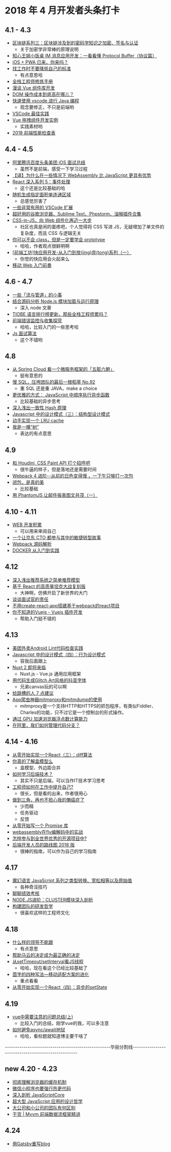 # 2018 年 4 月开发者头条打卡

## 4.1 - 4.3

* [区块链系列三：区块链涉及到的密码学知识之加密、签名与认证](https://mp.weixin.qq.com/s/nCK8ggZo3jJz1PF0b6iW8g)
  * 关于加密学非常棒的原理说明
* [知心王姐小饭桌 IM 消息应用开发：一看看懂 Protocol Buffer（协议篇）](https://mp.weixin.qq.com/s/f6iaeTo0c48jCcAko9K4vA)
* [iOS + PWA 已来，你来吗？](https://mp.weixin.qq.com/s/BiAYM-Ia5lYf0qv3DHmPjg)
* [找工作时不要降低自己的标准](https://mp.weixin.qq.com/s/IoujwgX2den6xtrUNf7wJA)
  * 有点意思哈
* [全栈工程师修炼手册](https://yejianye.com/2018/03/31/learn-fullstack/)
* [漫谈 Vue 组件库开发](http://jdc.jd.com/archives/212167)
* [DOM 操作成本到底高在哪儿？](http://palmer.arkstack.cn/2018/03/DOM%E6%93%8D%E4%BD%9C%E6%88%90%E6%9C%AC%E5%88%B0%E5%BA%95%E9%AB%98%E5%9C%A8%E5%93%AA%E5%84%BF/)
* [快速使用 vscode 进行 Java 编程](https://zhuanlan.zhihu.com/p/35176928)
  * 观念要修正，不只是前端哟
* [VSCode 最佳实践](https://zhuanlan.zhihu.com/p/35147027)
* [Vue 拖拽组件开发实例](https://mp.weixin.qq.com/s?__biz=MzUxMDYxNTgwMA==&mid=2247483880&idx=1&sn=45c3eea3d581ff9b39ae6a04f90708f0&chksm=f901087fce7681692418fad396b8e9cafb3fedbc6921fc2f1d10356f4cd3d23db316db00f651#rd)
  * 实践素材哟
* [2018 前端性能检查表](https://mp.weixin.qq.com/s/MDRfdRnhJJ53611cG_Zb6g)

## 4.4 - 4.5

* [阿里腾讯百度头条美团 iOS 面试总结](https://www.jianshu.com/p/a992b5f697ca)
  * 虽然不是前端，感受一下学习过程
* [【译】为什么在一些情况下 WebAssembly 比 JavaScript 更具有优势](https://mp.weixin.qq.com/s/s52W_oLCPeHZ1w-B1SKVew)
* [React 深入系列 5：事件处理](https://mp.weixin.qq.com/s?__biz=MzU1ODQ0NzM2NA==&mid=2247483706&idx=1&sn=7682fa5f5db94bc2e975f82c9060554e&chksm=fc272f51cb50a6473137d51daabaeb684b58e97898f12391d46dcf730b6f5ed06382aefc773c#rd)
  * 这个还是比较基础的哈
* [随机生成指定面积单连通区域](https://zhuanlan.zhihu.com/p/35268348)
  * 总感觉厉害了
* [一些非常有用的 VSCode 扩展](https://zhuanlan.zhihu.com/p/29553584)
* [超好用的谷歌浏览器、Sublime Text、Phpstorm、油猴插件合集](https://guanguans.cn/2018/03/25/Extended/)
* [CSS-in-JS，向 Web 组件化再迈一大步](https://insights.thoughtworks.cn/css-in-js/)
  * 社区也真是闲的蛋疼吧，个人觉得将 CSS 写进 JS，无疑增加了单文件的复杂度，而且 CSS 与逻辑无关
* [你可以不会 class，但是一定要学会 prototype](https://zhuanlan.zhihu.com/p/35279244)
  * 哈哈，作者观点很鲜明啊
* [[前端工坊]快应用开发-从入门到放(jing)弃(tong)系列（一）](https://mp.weixin.qq.com/s/sgCJUgYhtFkRSNPSi9-3Tg)
  * 你觉的快应用会火起来么
* [移动 Web 入门前奏](https://www.liayal.com/article/5ac234d5a6cf4e67bc05c9f3)

## 4.6 - 4.7

* [一些「流与管道」的小事](https://geminiwen.com/archives/56/)
* [结合源码分析 Node.js 模块加载与运行原理](https://zhuanlan.zhihu.com/p/35238127)
  * 深入 node 文章
* [TIOBE 语言排行榜更新，那些全栈工程师累吗？](https://mp.weixin.qq.com/s/bVL9yS29_1iYzMfNG_Fs1A)
* [前端错误监控与收集探究](http://hpoenixf.com/%E5%89%8D%E7%AB%AF%E9%94%99%E8%AF%AF%E7%9B%91%E6%8E%A7%E4%B8%8E%E6%94%B6%E9%9B%86%E6%8E%A2%E7%A9%B6.html)
  * 哈哈，比较入门的一些思考哈
* [Js 面试算法](https://www.liayal.com/article/5ac46c20a6cf4e67bc05c9f4)
  * 这个不错哟

## 4.8

* [从 Spring Cloud 看一个微服务框架的「五脏六腑」](https://webfe.kujiale.com/spring-could-heart/)
  * 挺有意思的
* [慢 SQL，压垮团队的最后一根稻草 No.92](https://mp.weixin.qq.com/s/62fTZoAU_ThqA50v9iY1TQ)
  * 重 SQL 还是重 JAVA，make a choice
* [更优雅的方式： JavaScript 中顺序执行异步函数](http://blog.givebest.cn/javascript/2018/04/05/javascript-sync.html)
  * 比较基础的异步思考
* [深入浅出一致性 Hash 原理](http://www.spring4all.com/article/988)
* [Javascript 中的设计模式（三）：结构型设计模式](http://elevenbeans.github.io/2018/04/06/javascript-design-patterns-2/)
* [动手实现一个 LRU cache](https://crossoverjie.top/2018/04/07/algorithm/LRU-cache/)
* [我是一棵“树”](https://mp.weixin.qq.com/s/Maa5ZYqlGJiY0DrKMfh04A)
  * 表达的有点意思

## 4.9

* [和 Houdini, CSS Paint API 打个招呼吧](https://qianduan.group/posts/5ac9b45c9fd64d5a7458a8c1)
  * 很牛逼的样子，但是落地还是需要时间
* [Webpack 4 进阶--从前的日色变得慢 ，一下午只够打一次包](https://zhuanlan.zhihu.com/p/35407642)
* [闭包，是真的美](https://github.com/prettyEcho/deep-js/issues/4)
  * 比较基础
* [用 PhantomJS 让邮件报表图文并茂（一）](http://blog.krimeshu.com/2018/04/08/colorful-chart-mail-report-with-phantomjs/)

## 4.10 - 4.11

* [WEB 开发积累](http://blog.404mzk.com/)
  * 可以用来审阅自己
* [一个让京东 CTO 都参与其中的敏捷转型故事](https://mp.weixin.qq.com/s/8UfyU0lbxJv7_a5RCbloTA)
* [Webpack 源码解析](https://github.com/lihongxun945/diving-into-webpack)
* [DOCKER 从入门到实践](https://imnerd.org/docker-in-action.html)

## 4.12
* [深入浅出推荐系统之简单推荐模型](https://www.zybuluo.com/zhuanxu/note/1104086)
* [基于 React 的高质量坦克大战复刻版](https://qianduan.group/posts/5ace13b39fd64d5a7458a8c7)
  * 大神啊，仿佛开启了新世界的大门
* [谈谈面试官的责任](https://mp.weixin.qq.com/s/lF6_0iIIVpfKgQdiAFdrGw)
* [不用create-react-app搭建基于webpack的react项目](https://www.chenliqiang.cn/post/webpack-react-without-create-react-app.html)
* [你不知道的Vuejs - Vuejs 插件开发](https://yugasun.com/post/you-dont-know-vuejs-10.html)
  * 帮助入门挺不错的

## 4.13
* [美团外卖Android Lint代码检查实践](https://mp.weixin.qq.com/s/PcwqInmmtcTwB9-Kev8PLQ)
* [Javascript 中的设计模式（四）：行为设计模式](https://elevenbeans.github.io/2018/04/11/javascript-design-patterns-3/)
  * 容我后面跟上
* [Nuxt 2 即将来临](https://mp.weixin.qq.com/s/lyDZ0O_cnniL9qalQVANcw)
  * Nuxt.js - Vue.js 通用应用框架
* [用代码生成Glitch Art风格的抖音字体](https://mp.weixin.qq.com/s/W6BFziTEYD06_0a2Ao6RVw)
  * 兄弟canvas玩的可以啊
* [给跳槽的人 7 点建议](https://mp.weixin.qq.com/s/4pmOUgHqCGqLa3bWjXcRRw)
* [App爬虫神器mitmproxy和mitmdump的使用](https://mp.weixin.qq.com/s/vhi3ty5-cCqrLFPpB7AtBg)
  * mitmproxy是一个支持HTTP和HTTPS的抓包程序，有类似Fiddler、Charles的功能，只不过它是一个控制台的形式操作。
* [通过 GPU 加速浏览器浮点数计算能力](https://mp.weixin.qq.com/s/0lbGAynhekfh8QVhdPRFTQ)
* [在阿里，我们如何管理代码分支？](https://mp.weixin.qq.com/s/JsBX3UPgZL_HUOTCIopr_A)

## 4.14 - 4.16
* [从零开始实现一个React（三）：diff算法](https://github.com/hujiulong/blog/issues/6)
* [你真的了解盒模型么](https://mp.weixin.qq.com/s/Z0L2geWYqZ7Kly-ivOBJsQ)
  * 盒模型、外边距合并
* [如何学习后端技术？](http://www.rowkey.me/blog/2018/04/13/how-to-study-tech/)
  * 其实不只是后端，可以当作IT技术学习思考
* [工程师如何在工作中提升自己?](https://mp.weixin.qq.com/s/DwDzOcQZIK9vd6FQTyuIWQ)
  * 很长，但是看的出来，作者很用心
* [做到三角，再也不担心我的懒癌症了](http://liujinkai.com/2018/04/14/done-triangle/)
  * 少而精
  * 任务驱动
  * 反馈
* [从零开始写一个 Promise 库](https://zhuanlan.zhihu.com/p/35697919)
* [webassembly在flv编解码中的实战](https://github.com/lanjingling0510/blog/issues/8)
* [怎样参与到全世界优秀的开源项目中?](https://mp.weixin.qq.com/s?__biz=MzI3MTEwODc5Ng==&mid=2650859642&idx=1&sn=9b2c2dc61686c580f8af1dc8fc197612&chksm=f13297a9c6451ebf083e5335eb2ae4eba0f8c80bc8db420ce7e0aac90eaeb06152f589dcaf6e#rd)
* [后端开发人员的路线图 2018 版](https://zhuanlan.zhihu.com/p/35620194)
  * 很棒的指南，可以作为自己的学习指南

## 4.17
* [魔幻语言 JavaScript 系列之类型转换、宽松相等以及原始值](https://zhuanlan.zhihu.com/p/35566906)
  * 各种奇淫技巧
* [聊聊绩效考核](https://mp.weixin.qq.com/s?src=11&timestamp=1523926576&ver=821&signature=xgeaFi*xWIYc1D73QqFoE29IdtgYLe8dzM1dApc7uAoidA*rb4kVMz7RmYJZM7e4oiBU51WxWueH0Q6Yj7Y3nAWC*CIFMnmjMViZzU73k4XlvSqG0EDOrAq9Hae3-bYm&new=1)
* [NODE.JS进阶：CLUSTER模块深入剖析](https://www.chyingp.com/nodejs-cluster-implementation-detail/)
* [构建团队的研发哲学](https://mp.weixin.qq.com/s?__biz=MzI3OTUwMjM4MA==&mid=2247484155&idx=1&sn=86a659b436e15a65c12233c710caf8c5&chksm=eb4789b8dc3000ae4522564458eee4e37d2a464ba2cf46180637c8ddf87992b09e6d5f43bcc9#rd)
  * 很喜欢这样的工程师文化

## 4.18
* [什么样的领导不能跟](https://mp.weixin.qq.com/s/6RBGoJxTXbq9s45ba2tEFQ)
  * 有点意思
* [帮助马云的决定成为最正确的决定](https://mp.weixin.qq.com/s?__biz=MzI5OTM3MjMyNA==&mid=2247484906&idx=1&sn=e97154463ca3abf541a2d4d736fc838b&chksm=ec96dfa1dbe156b78b4140ea47871a414bd0b7d060093256e9bb6ea7530f92cc02eb75e4f6cb&scene=21#wechat_redirect)
* [从setTimeout/setInterval看JS线程](http://palmer.arkstack.cn/2017/12/从setTimeout-setInterval看JS线程/)
  * 哈哈，现在看这个已经比较基础了
* [茴字的四种写法—移动适配方案的进化](https://segmentfault.com/a/1190000014309664)
  * 重点看看
* [从零开始实现一个React（四）：异步的setState](https://github.com/hujiulong/blog/issues/7)

## 4.19
* [vue中需要注意的问题总结(上)](http://wangyaxing.top/2018/04/15/2018-04-15-vue%E4%B8%AD%E9%9C%80%E8%A6%81%E6%B3%A8%E6%84%8F%E7%9A%84%E9%97%AE%E9%A2%98%E6%80%BB%E7%BB%93(%E4%B8%80)/)
  * 比较入门的总结，刚学vue的我，可以多注意
* [如何避免async/await地狱](https://www.zcfy.cc/article/how-to-escape-async-await-hell)
  * 哈哈，看标题就知道博主要干啥了

---------------------------------------------------华丽分割线---------------------------------------------------

## new 4.20 - 4.23
* [彻底理解浏览器的缓存机制](https://mp.weixin.qq.com/s/d2zeGhUptGUGJpB5xHQbOA)
* [微信小程序也要强行热更代码](https://zhuanlan.zhihu.com/p/34191831)
* [深入剖析 JavaScriptCore](https://ming1016.github.io/2018/04/21/deeply-analyse-javascriptcore/)
* [超大型 JavaScript 应用的设计哲学](https://zhuanlan.zhihu.com/p/35929167)
* [大公司和小公司的团队有何区别](https://www.jianshu.com/p/9e634314861e)
* [干货 | Mvvm 前端数据流框架精讲](https://mp.weixin.qq.com/s/oznvenXVoMuHcg0dBrvj9g)

## 4.24
* [用Gatsby重写blog](https://magicly.me/blog-change-to-gatsby/)